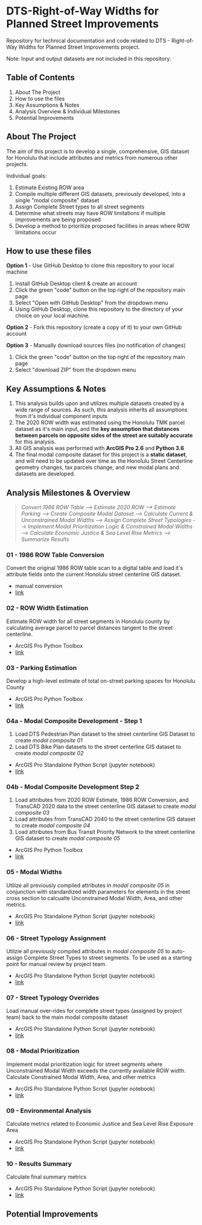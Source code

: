 # DTS-Right-of-Way Widths for Planned Street Improvements
Repository for technical documentation and code related to DTS - Right-of-Way Widths for Planned Street Improvements project.

Note:
Input and output datasets are not included in this repository.

## Table of Contents
1. About The Project
2. How to use the files
3. Key Assumptions & Notes
5. Analysis Overview & Individual Milestones
6. Potential Improvements

## About The Project
The aim of this project is to develop a single, comprehensive, GIS dataset for Honolulu that include attributes and metrics from numerous other projects. 

Individual goals:

1) Estimate Existing ROW area
2) Compile multiple different GIS datasets, previously developed, into a single "modal composite" dataset
3) Assign Complete Street types to all street segments
4) Determine what streets may have ROW limitations if multiple improvements are being proposed
5) Develop a method to prioritize proposed facilities in areas where ROW limitations occur

## How to use these files
**Option 1** - Use GitHub Desktop to clone this repository to your local machine
1. Install GitHub Desktop client & create an account
2. Click the green "code" button on the top right of the repository main page
3. Select "Open with GitHub Desktop" from the dropdown menu
4. Using GitHub Desktop, clone this repository to the directory of your choice on your local machine.

**Option 2** - Fork this repository (create a copy of it) to your own GitHub account

**Option 3** - Manually download sources files (no notification of changes)
1. Click the green "code" button on the top right of the repository main page
2. Select "download ZIP" from the dropdown menu

## Key Assumptions & Notes
1. This analysis builds upon and utilizes multiple datasets created by a wide range of sources. As such, this analysis inherits all assumptions from it's individual component inputs
2. The 2020 ROW width was estimated using the Honolulu TMK parcel dataset as it's main input, and the **key assumption that distances between parcels on opposite sides of the street are suitably accurate** for this analysis.
3. All GIS analysis was performed with **ArcGIS Pro 2.6** and **Python 3.6**
4. The final modal composite dataset for this project is a **static dataset**, and will need to be updated over time as the Honolulu Street Centerline geometry changes, tax parcels change, and new modal plans and datasets are developed.

## Analysis Milestones & Overview

>*Convert 1986 ROW Table --> Estimate 2020 ROW --> Estimate Parking --> Create Composite Modal Dataset --> Calculate Current & Unconstrained Modal Widths --> Assign Complete Street Typologies --> Implement Modal Prioritization Logic & Constrained Modal Widths --> Calculate Economic Justice & Sea Level Rise Metrics --> Summarize Results*

### 01 - 1986 ROW Table Conversion
Convert the original 1986 ROW table scan to a digital table and load it's attribute fields onto the current Honolulu street centerline GIS dataset.
- manual conversion
- [link](google.com)


### 02 - ROW Width Estimation
Estimate ROW width for all street segments in Honolulu county by calculating average parcel to parcel distances tangent to the street centerline.

- ArcGIS Pro Python Toolbox
- [link](www.google.com)


### 03 - Parking Estimation
Develop a high-level estimate of total on-street parking spaces for Honolulu County

- ArcGIS Pro Python Toolbox
- [link](google.com)

### 04a - Modal Composite Development - Step 1
1. Load DTS Pedestrian Plan dataset to the street centerline GIS Dataset to create *modal composite 01*
2. Load DTS Bike Plan datasets to the street centerline GIS dataset to create *modal composite 02*

- ArcGIS Pro Standalone Python Script (jupyter notebook)
- [link](https://github.com/Ray-Mangan/DTS-Complete-Streets/blob/main/DTS%20-%2004%20-%20Modal%20Composite.ipynb)


### 04b - Modal Composite Development Step 2

1. Load attributes from 2020 ROW Estimate, 1986 ROW Conversion, and TransCAD 2020 data to the street centerline GIS dataset to create *modal composite 03*
2. Load attributes from TransCAD 2040 to the street centerline GIS dataset to create *modal composite 04*
3. Load attributes from Bus Transit Priority Network to the street centerline GIS dataset to create *modal composite 05*

- ArcGIS Pro Python Toolbox
- [link](google.com)

### 05 - Modal Widths

Utilize all previously compiled attributes in *modal composite 05* in conjunction with standardized width parameters for elements in the street cross section to calcualte Unconstrained Modal Width, Area, and other metrics.

- ArcGIS Pro Standalone Python Script (jupyter notebook)
- [link](https://github.com/Ray-Mangan/DTS-Complete-Streets/blob/main/DTS%20-%2005%20-%20Modal%20Widths.ipynb)

### 06 - Street Typology Assignment

Utilzie all previously compiled attributes in *modal composite 05* to auto-assign Complete Street Types to street segments. To be used as a starting point for manual review by project team.

- ArcGIS Pro Standalone Python Script (jupyter notebook)
- [link](https://github.com/Ray-Mangan/DTS-Complete-Streets/blob/main/DTS%20-%2006%20-%20Street%20Typologies.ipynb)

### 07 - Street Typology Overrides
Load manual over-rides for complete street types (assigned by project team) back to the main modal composite dataset

- ArcGIS Pro Standalone Python Script (jupyter notebook)
- [link](https://github.com/Ray-Mangan/DTS-Complete-Streets/blob/main/DTS%20-%2007%20-%20Street%20Typology%20Overrides.ipynb)

### 08 - Modal Prioritization
Implement modal prioritization logic for street segments where Unconstrained Modal Width exceeds the currently available ROW width. Calculate Constrained Modal Width, Area, and other metrics

- ArcGIS Pro Standalone Python Script (jupyter notebook)
- [link](https://github.com/Ray-Mangan/DTS-Complete-Streets/blob/main/DTS%20-%2008%20-%20Modal%20Prioritization.ipynb)

### 09 - Environmental Analysis
Calculate metrics related to Economic Justice and Sea Level Rise Exposure Area

- ArcGIS Pro Standalone Python Script (jupyter notebook)
- [link](https://github.com/Ray-Mangan/DTS-Complete-Streets/blob/main/DTS%20-%2009%20-%20Environmental%20Analysis.ipynb)

### 10 - Results Summary
Calculate final summary metrics

- ArcGIS Pro Standalone Python Script (jupyter notebook)
- [link](https://github.com/Ray-Mangan/DTS-Complete-Streets/blob/main/DTS%20-%2010%20-%20Results%20Summary.ipynb)


## Potential Improvements
